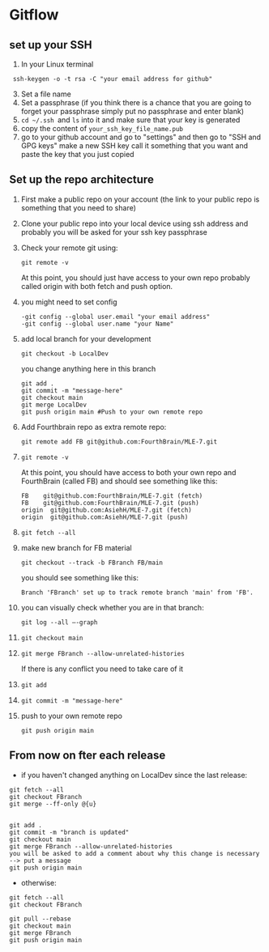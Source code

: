 # Gitflow

## set up your SSH
1.   In your Linux terminal

` ssh-keygen -o -t rsa -C "your email address for github"`

3.   Set a file name
4.   Set a passphrase (if you think there is a chance that you are going to forget your passphrase simply put no passphrase and enter blank) 
5.   `cd ~/.ssh `and `ls` into it and make sure that your key is generated
6.   copy the content of `your_ssh_key_file_name.pub`
7.   go to your github account and go to "settings" and then go to "SSH and GPG keys" make a new SSH key call it something that you want and paste the key that you just copied

## Set up the repo architecture

1. First make a public repo on your account (the link to your public repo is something that you need to share)
2. Clone your public repo into your local device using ssh address and probably you will be asked for your ssh key passphrase
3. Check your remote git using:

	`git remote -v`

	At this point, you should just have access to your own repo probably called origin with both fetch and push option. 
 
4. you might need to set config

   ```
   -git config --global user.email "your email address"
   -git config --global user.name "your Name"
   ```
   
5. add local branch for your development

    `git checkout -b LocalDev`
    
	you change anything here in this branch
	
	```
	git add .
	git commit -m "message-here"
	git checkout main
	git merge LocalDev
	git push origin main #Push to your own remote repo
	```
	
	 
7. Add Fourthbrain repo as extra remote repo:

	`git remote add FB git@github.com:FourthBrain/MLE-7.git`
	
8.	`git remote -v`

	At this point, you should have access to both your own repo and FourthBrain (called FB) and should see something like this:
	
	```
	FB    git@github.com:FourthBrain/MLE-7.git (fetch)
	FB    git@github.com:FourthBrain/MLE-7.git (push)
	origin	git@github.com:AsiehH/MLE-7.git (fetch)
	origin	git@github.com:AsiehH/MLE-7.git (push)
	```
	
9. `git fetch --all`

10. make new branch for FB material

	`git checkout --track -b FBranch FB/main`

	you should see something like this:

	`Branch 'FBranch' set up to track remote branch 'main' from 'FB'.`


11. you can visually check whether you are in that branch:

	`git log --all –-graph`
 
12. `git checkout main`
13. `git merge FBranch --allow-unrelated-histories`

	If there is any conflict you need to take care of it

14. `git add` 
15. `git commit -m "message-here"`
16. push to your own remote repo

	`git push origin main`
	
	
## From now on fter each release
- if you haven't changed anything on LocalDev since the last release:

```
git fetch --all
git checkout FBranch
git merge --ff-only @{u}


git add .
git commit -m "branch is updated"
git checkout main
git merge FBranch --allow-unrelated-histories
you will be asked to add a comment about why this change is necessary --> put a message
git push origin main
```	
- otherwise:

```
git fetch --all
git checkout FBranch

git pull --rebase
git checkout main
git merge FBranch
git push origin main
```